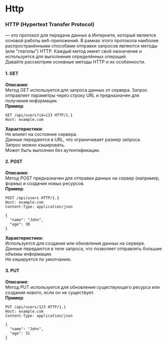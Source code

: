 # Http
### HTTP (Hypertext Transfer Protocol) 
— это протокол для передачи данных в Интернете, который является основой работы веб-приложений. В рамках этого протокола наиболее распространёнными способами отправки запросов являются методы (или "глаголы") HTTP. Каждый метод имеет своё назначение и используется для выполнения определённых операций.  
Давайте рассмотрим основные методы HTTP и их особенности.  
#### 1. GET  
**Описание**:  
Метод GET используется для запроса данных от сервера. Запрос отправляет параметры через строку URL и предназначен для получения информации.  
**Пример**:  
```
GET /api/users?id=123 HTTP/1.1
Host: example.com
```
**Характеристики**:  
Не влияет на состояние сервера.  
Данные передаются в URL, что ограничивает размер запроса.  
Запрос можно кэшировать.  
Может быть выполнен без аутентификации.  

#### 2. POST
**Описание**:  
Метод POST предназначен для отправки данных на сервер (например, формы) и создания новых ресурсов.  
**Пример**:  
```
POST /api/users HTTP/1.1
Host: example.com
Content-Type: application/json

{
  "name": "John",
  "age": 30
}
```
**Характеристики**:  
Используется для создания или обновления данных на сервере.  
Данные передаются в теле запроса, что позволяет отправлять большие объемы информации.  
Не кэшируется по умолчанию.  

#### 3. PUT
**Описание**:  
Метод PUT используется для обновления существующего ресурса или создания нового, если он не существует.  
**Пример**:  
```
PUT /api/users/123 HTTP/1.1
Host: example.com
Content-Type: application/json

{
  "name": "John",
  "age": 31
}
```

